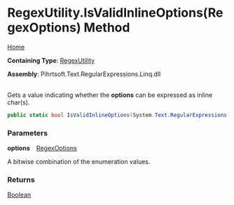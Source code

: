 # RegexUtility\.IsValidInlineOptions\(RegexOptions\) Method

[Home](../../../../../../README.md)

**Containing Type**: [RegexUtility](../README.md)

**Assembly**: Pihrtsoft\.Text\.RegularExpressions\.Linq\.dll

\
Gets a value indicating whether the **options** can be expressed as inline char\(s\)\.

```csharp
public static bool IsValidInlineOptions(System.Text.RegularExpressions.RegexOptions options)
```

### Parameters

**options** &ensp; [RegexOptions](https://docs.microsoft.com/en-us/dotnet/api/system.text.regularexpressions.regexoptions)

A bitwise combination of the enumeration values\.

### Returns

[Boolean](https://docs.microsoft.com/en-us/dotnet/api/system.boolean)


